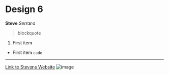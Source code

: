 # Design 6
**Steve**
*Serrano*
> blockquote
1. First item
- First item
`code`
---
[Link to Stevens Website](https://www.stevens.edu/)
![image](https://github.com/stevexserrano/Design-6/assets/116859332/e26ecf91-35df-4ee7-b58e-ac94cb958c47)
